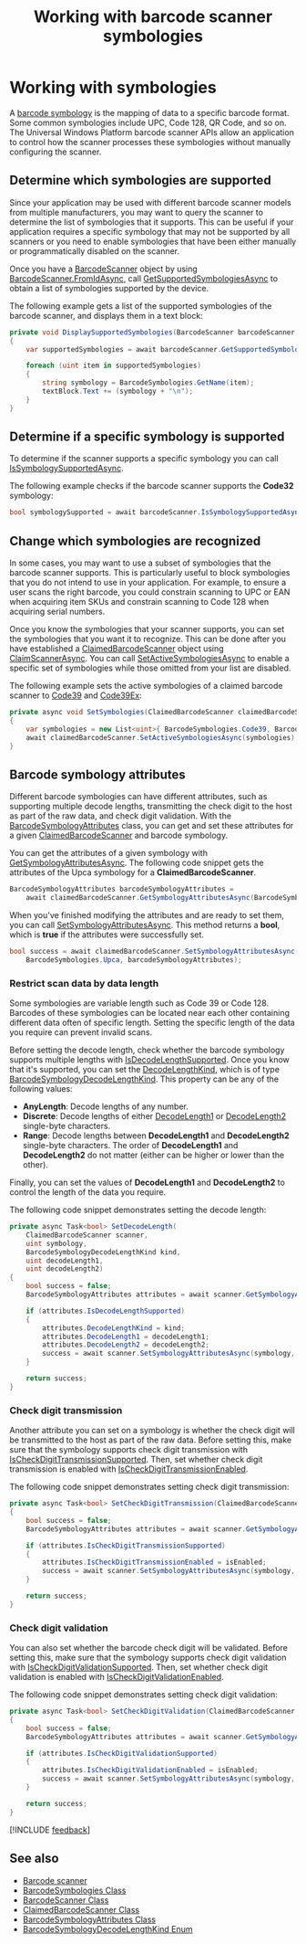 ﻿---
title: Working with barcode scanner symbologies
description: Use the UWP barcode scanner APIs to process barcode symbologies without manually configuring the scanner.
ms.date: 08/29/2018
ms.topic: article
keywords: windows 10, uwp, point of service, pos
ms.localizationpriority: medium
---
# Working with symbologies
A [barcode symbology](/uwp/api/windows.devices.pointofservice.barcodesymbologies) is the mapping of data to a specific barcode format. Some common symbologies include UPC, Code 128, QR Code, and so on.  The Universal Windows Platform barcode scanner APIs allow an application to control how the scanner processes these symbologies without manually configuring the scanner. 

## Determine which symbologies are supported 
Since your application may be used with different barcode scanner models from multiple manufacturers, you may want to query the scanner to determine the list of symbologies that it supports.  This can be useful if your application requires a specific symbology that may not be supported by all scanners or you need to enable symbologies that have been either manually or programmatically disabled on the scanner.

Once you have a [BarcodeScanner](/uwp/api/windows.devices.pointofservice.barcodescanner) object by using [BarcodeScanner.FromIdAsync](/uwp/api/windows.devices.pointofservice.barcodescanner.fromidasync), call [GetSupportedSymbologiesAsync](/uwp/api/windows.devices.pointofservice.barcodescanner.getsupportedsymbologiesasync#Windows_Devices_PointOfService_BarcodeScanner_GetSupportedSymbologiesAsync) to obtain a list of symbologies supported by the device.

The following example gets a list of the supported symbologies of the barcode scanner, and displays them in a text block:

```cs
private void DisplaySupportedSymbologies(BarcodeScanner barcodeScanner, TextBlock textBlock) 
{
    var supportedSymbologies = await barcodeScanner.GetSupportedSymbologiesAsync();

    foreach (uint item in supportedSymbologies)
    {
        string symbology = BarcodeSymbologies.GetName(item);
        textBlock.Text += (symbology + "\n");
    }
}
```

## Determine if a specific symbology is supported
To determine if the scanner supports a specific symbology you can call [IsSymbologySupportedAsync](/uwp/api/windows.devices.pointofservice.barcodescanner.issymbologysupportedasync#Windows_Devices_PointOfService_BarcodeScanner_IsSymbologySupportedAsync_System_UInt32_).

The following example checks if the barcode scanner supports the **Code32** symbology:

```cs
bool symbologySupported = await barcodeScanner.IsSymbologySupportedAsync(BarcodeSymbologies.Code32);
```

## Change which symbologies are recognized
In some cases, you may want to use a subset of symbologies that the barcode scanner supports.  This is particularly useful to block symbologies that you do not intend to use in your application. For example, to ensure a user scans the right barcode, you could constrain scanning to UPC or EAN when acquiring item SKUs and constrain scanning to Code 128 when acquiring serial numbers.

Once you know the symbologies that your scanner supports, you can set the symbologies that you want it to recognize.  This can be done after you have established a 
[ClaimedBarcodeScanner](/uwp/api/windows.devices.pointofservice.claimedbarcodescanner) object using [ClaimScannerAsync](/uwp/api/windows.devices.pointofservice.barcodescanner.claimscannerasync#Windows_Devices_PointOfService_BarcodeScanner_ClaimScannerAsync). You can call [SetActiveSymbologiesAsync](/uwp/api/windows.devices.pointofservice.claimedbarcodescanner.setactivesymbologiesasync#Windows_Devices_PointOfService_ClaimedBarcodeScanner_SetActiveSymbologiesAsync_Windows_Foundation_Collections_IIterable_System_UInt32__) to enable a specific set of symbologies while those omitted from your list are disabled.

The following example sets the active symbologies of a claimed barcode scanner to [Code39](/uwp/api/windows.devices.pointofservice.barcodesymbologies.code39#Windows_Devices_PointOfService_BarcodeSymbologies_Code39) and [Code39Ex](/uwp/api/windows.devices.pointofservice.barcodesymbologies.code39ex):

```cs
private async void SetSymbologies(ClaimedBarcodeScanner claimedBarcodeScanner) 
{
    var symbologies = new List<uint>{ BarcodeSymbologies.Code39, BarcodeSymbologies.Code39Ex };
    await claimedBarcodeScanner.SetActiveSymbologiesAsync(symbologies);
}
```

## Barcode symbology attributes
Different barcode symbologies can have different attributes, such as supporting multiple decode lengths, transmitting the check digit to the host as part of the raw data, and check digit validation. With the [BarcodeSymbologyAttributes](/uwp/api/windows.devices.pointofservice.barcodesymbologyattributes) class, you can get and set these attributes for a given [ClaimedBarcodeScanner](/uwp/api/windows.devices.pointofservice.claimedbarcodescanner) and barcode symbology.

You can get the attributes of a given symbology with [GetSymbologyAttributesAsync](/uwp/api/windows.devices.pointofservice.claimedbarcodescanner.getsymbologyattributesasync#Windows_Devices_PointOfService_ClaimedBarcodeScanner_GetSymbologyAttributesAsync_System_UInt32_). The following code snippet gets the attributes of the Upca symbology for a **ClaimedBarcodeScanner**.

```cs
BarcodeSymbologyAttributes barcodeSymbologyAttributes = 
    await claimedBarcodeScanner.GetSymbologyAttributesAsync(BarcodeSymbologies.Upca);
```

When you've finished modifying the attributes and are ready to set them, you can call [SetSymbologyAttributesAsync](/uwp/api/windows.devices.pointofservice.claimedbarcodescanner.setsymbologyattributesasync). This method returns a **bool**, which is **true** if the attributes were successfully set.

```cs
bool success = await claimedBarcodeScanner.SetSymbologyAttributesAsync(
    BarcodeSymbologies.Upca, barcodeSymbologyAttributes);
```

### Restrict scan data by data length
Some symbologies are variable length such as Code 39 or Code 128.  Barcodes of these symbologies can be located near each other containing different data often of specific length. Setting the specific length of the data you require can prevent invalid scans.

Before setting the decode length, check whether the barcode symbology supports multiple lengths with [IsDecodeLengthSupported](/uwp/api/windows.devices.pointofservice.barcodesymbologyattributes.isdecodelengthsupported#Windows_Devices_PointOfService_BarcodeSymbologyAttributes_IsDecodeLengthSupported). Once you know that it's supported, you can set the [DecodeLengthKind](/uwp/api/windows.devices.pointofservice.barcodesymbologyattributes.decodelengthkind#Windows_Devices_PointOfService_BarcodeSymbologyAttributes_DecodeLengthKind), which is of type [BarcodeSymbologyDecodeLengthKind](/uwp/api/windows.devices.pointofservice.barcodesymbologydecodelengthkind). This property can be any of the following values:

* **AnyLength**: Decode lengths of any number.
* **Discrete**: Decode lengths of either [DecodeLength1](/uwp/api/windows.devices.pointofservice.barcodesymbologyattributes.decodelength1) or [DecodeLength2](/uwp/api/windows.devices.pointofservice.barcodesymbologyattributes.decodelength2) single-byte characters.
* **Range**: Decode lengths between **DecodeLength1** and **DecodeLength2** single-byte characters. The order of **DecodeLength1** and **DecodeLength2** do not matter (either can be higher or lower than the other).

Finally, you can set the values of **DecodeLength1** and **DecodeLength2** to control the length of the data you require.

The following code snippet demonstrates setting the decode length:

```cs
private async Task<bool> SetDecodeLength(
    ClaimedBarcodeScanner scanner,
    uint symbology, 
    BarcodeSymbologyDecodeLengthKind kind, 
    uint decodeLength1, 
    uint decodeLength2)
{
    bool success = false;
    BarcodeSymbologyAttributes attributes = await scanner.GetSymbologyAttributesAsync(symbology);

    if (attributes.IsDecodeLengthSupported)
    {
        attributes.DecodeLengthKind = kind;
        attributes.DecodeLength1 = decodeLength1;
        attributes.DecodeLength2 = decodeLength2;
        success = await scanner.SetSymbologyAttributesAsync(symbology, attributes);
    }

    return success;
}
```

### Check digit transmission

Another attribute you can set on a symbology is whether the check digit will be transmitted to the host as part of the raw data. Before setting this, make sure that the symbology supports check digit transmission with [IsCheckDigitTransmissionSupported](/uwp/api/windows.devices.pointofservice.barcodesymbologyattributes.ischeckdigittransmissionsupported). Then, set whether check digit transmission is enabled with [IsCheckDigitTransmissionEnabled](/uwp/api/windows.devices.pointofservice.barcodesymbologyattributes.ischeckdigittransmissionenabled).

The following code snippet demonstrates setting check digit transmission:

```cs
private async Task<bool> SetCheckDigitTransmission(ClaimedBarcodeScanner scanner, uint symbology, bool isEnabled)
{
    bool success = false;
    BarcodeSymbologyAttributes attributes = await scanner.GetSymbologyAttributesAsync(symbology);

    if (attributes.IsCheckDigitTransmissionSupported)
    {
        attributes.IsCheckDigitTransmissionEnabled = isEnabled;
        success = await scanner.SetSymbologyAttributesAsync(symbology, attributes);
    }

    return success;
}
```

### Check digit validation

You can also set whether the barcode check digit will be validated. Before setting this, make sure that the symbology supports check digit validation with [IsCheckDigitValidationSupported](/uwp/api/windows.devices.pointofservice.barcodesymbologyattributes.ischeckdigitvalidationsupported). Then, set whether check digit validation is enabled with [IsCheckDigitValidationEnabled](/uwp/api/windows.devices.pointofservice.barcodesymbologyattributes.ischeckdigitvalidationenabled).

The following code snippet demonstrates setting check digit validation:

```cs
private async Task<bool> SetCheckDigitValidation(ClaimedBarcodeScanner scanner, uint symbology, bool isEnabled)
{
    bool success = false;
    BarcodeSymbologyAttributes attributes = await scanner.GetSymbologyAttributesAsync(symbology);

    if (attributes.IsCheckDigitValidationSupported)
    {
        attributes.IsCheckDigitValidationEnabled = isEnabled;
        success = await scanner.SetSymbologyAttributesAsync(symbology, attributes);
    }

    return success;
}
```

[!INCLUDE [feedback](./includes/pos-feedback.md)]

## See also

* [Barcode scanner](pos-barcodescanner.md)
* [BarcodeSymbologies Class](/uwp/api/windows.devices.pointofservice.barcodesymbologies)
* [BarcodeScanner Class](/uwp/api/windows.devices.pointofservice.barcodescanner)
* [ClaimedBarcodeScanner Class](/uwp/api/windows.devices.pointofservice.claimedbarcodescanner)
* [BarcodeSymbologyAttributes Class](/uwp/api/windows.devices.pointofservice.barcodesymbologyattributes)
* [BarcodeSymbologyDecodeLengthKind Enum](/uwp/api/windows.devices.pointofservice.barcodesymbologydecodelengthkind)